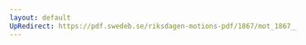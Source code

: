 ```yaml
---
layout: default
UpRedirect: https://pdf.swedeb.se/riksdagen-motions-pdf/1867/mot_1867__ak__00081/mot_1867__ak__00081_001.pdf
---
```

